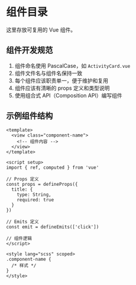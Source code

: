 # 组件目录

这里存放可复用的 Vue 组件。

## 组件开发规范

1. 组件命名使用 PascalCase，如 `ActivityCard.vue`
2. 组件文件名与组件名保持一致
3. 每个组件应该职责单一，便于维护和复用
4. 组件应该有清晰的 props 定义和类型说明
5. 使用组合式 API（Composition API）编写组件

## 示例组件结构

```vue
<template>
  <view class="component-name">
    <!-- 组件内容 -->
  </view>
</template>

<script setup>
import { ref, computed } from 'vue'

// Props 定义
const props = defineProps({
  title: {
    type: String,
    required: true
  }
})

// Emits 定义
const emit = defineEmits(['click'])

// 组件逻辑
</script>

<style lang="scss" scoped>
.component-name {
  /* 样式 */
}
</style>
```

